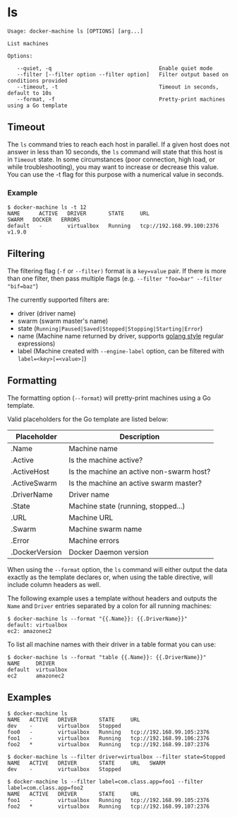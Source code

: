 <!--[metadata]>
+++
title = "ls"
description = "List machines"
keywords = ["machine, ls, subcommand"]
[menu.main]
parent="smn_machine_subcmds"
+++
<![end-metadata]-->

# ls

    Usage: docker-machine ls [OPTIONS] [arg...]

    List machines

    Options:

       --quiet, -q                                  Enable quiet mode
       --filter [--filter option --filter option]   Filter output based on conditions provided
       --timeout, -t                                Timeout in seconds, default to 10s
       --format, -f                                 Pretty-print machines using a Go template

## Timeout

The `ls` command tries to reach each host in parallel. If a given host does not
answer in less than 10 seconds, the `ls` command will state that this host is in
`Timeout` state. In some circumstances (poor connection, high load, or while
troubleshooting), you may want to increase or decrease this value. You can use
the -t flag for this purpose with a numerical value in seconds.

### Example

    $ docker-machine ls -t 12
    NAME      ACTIVE   DRIVER       STATE     URL                         SWARM   DOCKER   ERRORS
    default   -        virtualbox   Running   tcp://192.168.99.100:2376           v1.9.0

## Filtering

The filtering flag (`-f` or `--filter)` format is a `key=value` pair. If there is more
than one filter, then pass multiple flags (e.g. `--filter "foo=bar" --filter "bif=baz"`)

The currently supported filters are:

-   driver (driver name)
-   swarm  (swarm master's name)
-   state  (`Running|Paused|Saved|Stopped|Stopping|Starting|Error`)
-   name   (Machine name returned by driver, supports [golang style](https://github.com/google/re2/wiki/Syntax) regular expressions)
-   label  (Machine created with `--engine-label` option, can be filtered with `label=<key>[=<value>]`)

## Formatting

The formatting option (`--format`) will pretty-print machines using a Go template.

Valid placeholders for the Go template are listed below:

| Placeholder    | Description                              |
| -------------- | ---------------------------------------- |
| .Name          | Machine name                             |
| .Active        | Is the machine active?                   |
| .ActiveHost    | Is the machine an active non-swarm host? |
| .ActiveSwarm   | Is the machine an active swarm master?   |
| .DriverName    | Driver name                              |
| .State         | Machine state (running, stopped...)      |
| .URL           | Machine URL                              |
| .Swarm         | Machine swarm name                       |
| .Error         | Machine errors                           |
| .DockerVersion | Docker Daemon version                    |

When using the `--format` option, the `ls` command will either output the data exactly as the template declares or,
when using the table directive, will include column headers as well.

The following example uses a template without headers and outputs the `Name` and `Driver` entries separated by a colon
for all running machines:

    $ docker-machine ls --format "{{.Name}}: {{.DriverName}}"
    default: virtualbox
    ec2: amazonec2

To list all machine names with their driver in a table format you can use:

    $ docker-machine ls --format "table {{.Name}}: {{.DriverName}}"
    NAME     DRIVER
    default  virtualbox
    ec2      amazonec2

## Examples

    $ docker-machine ls
    NAME   ACTIVE   DRIVER       STATE     URL
    dev    -        virtualbox   Stopped
    foo0   -        virtualbox   Running   tcp://192.168.99.105:2376
    foo1   -        virtualbox   Running   tcp://192.168.99.106:2376
    foo2   *        virtualbox   Running   tcp://192.168.99.107:2376

    $ docker-machine ls --filter driver=virtualbox --filter state=Stopped
    NAME   ACTIVE   DRIVER       STATE     URL   SWARM
    dev    -        virtualbox   Stopped

    $ docker-machine ls --filter label=com.class.app=foo1 --filter label=com.class.app=foo2
    NAME   ACTIVE   DRIVER       STATE     URL
    foo1   -        virtualbox   Running   tcp://192.168.99.105:2376
    foo2   *        virtualbox   Running   tcp://192.168.99.107:2376
